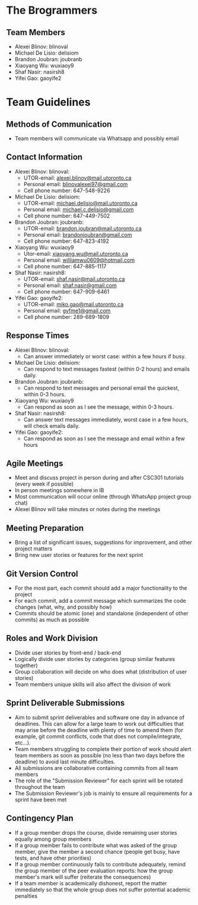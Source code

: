 # The Brogrammers
## Team Members
- Alexei Blinov: blinoval
- Michael De Lisio: delisiom
- Brandon Joubran: joubranb
- Xiaoyang Wu: wuxiaoy9
- Shaf Nasir: nasirsh8
- Yifei Gao: gaoyife2

# Team Guidelines
## Methods of Communication
- Team members will communicate via Whatsapp and possibly email

## Contact Information
- Alexei Blinov: blinoval:
  - UTOR-email: alexei.blinov@mail.utoronto.ca
  - Personal email: blinovalexei97@gmail.com
  - Cell phone number: 647-548-9226
- Michael De Lisio: delisiom:
  - UTOR-email: michael.delisio@mail.utoronto.ca
  - Personal email: michael.c.delisio@gmail.com
  - Cell phone number: 647-449-7502
- Brandon Joubran: joubranb: 
  - UTOR-email: brandon.joubran@mail.utoronto.ca
  - Personal email: brandonjoubran@gmail.com
  - Cell phone number: 647-823-4192
- Xiaoyang Wu: wuxiaoy9
  - Utor-email: xiaoyang.wu@mail.utoronto.ca
  - Personal email: williamwu0609@hotmail.com
  - Cell phone number: 647-885-1117
- Shaf Nasir: nasirsh8:
  - UTOR-email: shaf.nasir@mail.utoronto.ca
  - Personal email: shaf.nasir@gmail.com
  - Cell phone number: 647-909-6461
- Yifei Gao: gaoyife2:
  - UTOR-email: miko.gao@mail.utoronto.ca
  - Personal email: gyfme1@gmail.com
  - Cell phone number: 289-689-1809

## Response Times
- Alexei Blinov: blinoval:
  - Can answer immediately or worst case: within a few hours if busy.
- Michael De Lisio: delisiom:
  - Can respond to text messages fastest (within 0-2 hours) and emails daily.
- Brandon Joubran: joubranb:
  - Can respond to text messages and personal email the quickest, within 0-3 hours.
- Xiaoyang Wu: wuxiaoy9
  - Can respond as soon as I see the message, within 0-3 hours.
- Shaf Nasir: nasirsh8:
  - Can answer text messages immediately, worst case in a few hours, will check emails daily.
- Yifei Gao: gaoyife2:
  - Can respond as soon as I see the message and email within a few hours

## Agile Meetings
- Meet and discuss project in person during and after CSC301 tutorials (every week if possible)
- In person meetings somewhere in IB
- Most communication will occur online (through WhatsApp project group chat)
- Alexei Blinov will take minutes or notes during the meetings
 
## Meeting Preparation
- Bring a list of significant issues, suggestions for improvement, and other project matters
- Bring new user stories or features for the next sprint

## Git Version Control
- For the most part, each commit should add a major functionality to the project
- For each commit, add a commit message which summarizes the code changes (what, why, and possibly how)
- Commits should be atomic (one) and standalone (independent of other commits) as much as possible 

## Roles and Work Division
- Divide user stories by front-end / back-end
- Logically divide user stories by categories (group similar features together)
- Group collaboration will decide on who does what (distribution of user stories)
- Team members unique skills will also affect the division of work

## Sprint Deliverable Submissions
- Aim to submit sprint deliverables and software one day in advance of deadlines. This can allow
for a large team to work out difficulties that may arise before the deadline with plenty of time to
amend them (for example, git commit conflicts, code that does not compile/integrate, etc...).
- Team members struggling to complete their portion of work should alert team members as soon as possible
(no less than two days before the deadline) to avoid last minute difficulties.
- All submissions are collaborative containing commits from all team members
- The role of the "Submission Reviewer" for each sprint will be rotated throughout the team
- The Submission Reviewer's job is mainly to ensure all requirements for a sprint have been met

## Contingency Plan
- If a group member drops the course, divide remaining user stories equally among group members
- If a group member fails to contribute what was asked of the group member, give the member a second chance (people get busy, have tests, and have other priorities)
- If a group member continuously fails to contribute adequately, remind the group member of the peer evaluation reports:
how the group member's mark will suffer (reiterate the consequences)
- If a team member is academically dishonest, report the matter immediately so that the whole group does not suffer potential academic penalties
